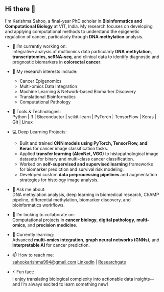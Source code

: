 ## Hi there 👋

I'm Karishma Sahoo, a final-year PhD scholar in **Bioinformatics and Computational Biology** at VIT, India. My research focuses on developing and applying computational methods to understand the epigenetic regulation of cancer, particularly through **DNA methylation** analysis.

- 🔬 I’m currently working on:  
  Integrative analysis of multiomics data particularly **DNA methylation, transcriptomics, scRNA-seq**, and clinical data to identify diagnostic and prognostic biomarkers in **colorectal cancer**.

- 🧠 My research interests include:  
  - Cancer Epigenomics  
  - Multi-omics Data Integration  
  - Machine Learning & Network-based Biomarker Discovery  
  - Translational Bioinformatics  
  - Computational Pathology

- 🧰 Tools & Technologies:  
  Python | R | Bioconductor | scikit-learn | PyTorch | TensorFlow | Keras | Git | Linux

- 💻 Deep Learning Projects:  
  - Built and trained **CNN models using PyTorch, TensorFlow, and Keras** for cancer image classification tasks.  
  - Applied **transfer learning (AlexNet, VGG)** to histopathological image datasets for binary and multi-class cancer classification.  
  - Worked on **self-supervised and supervised learning** frameworks for biomarker prediction and survival risk modeling.  
  - Developed custom **data preprocessing pipelines** and augmentation strategies for histology image analysis.

- 💬 Ask me about:  
  DNA methylation analysis, deep learning in biomedical research, ChAMP pipeline, differential methylation, biomarker discovery, and bioinformatics workflows.

- 👯 I’m looking to collaborate on:  
  Computational projects in **cancer biology**, **digital pathology**, **multi-omics**, and **precision medicine**.

- 🌱 Currently learning:  
  Advanced **multi-omics integration**, **graph neural networks (GNNs)**, and **interpretable AI** for cancer prediction.

- 📫 How to reach me:  
  sahookarishma994@gmail.com
  [LinkedIn](https://www.linkedin.com/in/karishma-sahoo-1127a116b/) | [Researchgate](https://www.researchgate.net/profile/Karishma-Sahoo-2)

- ⚡ Fun fact:  
  I enjoy translating biological complexity into actionable data insights—and I’m always excited to learn something new!

<!--
**sahookarishma/sahookarishma** is a ✨ _special_ ✨ repository because its `README.md` (this file) appears on your GitHub profile.
-->

